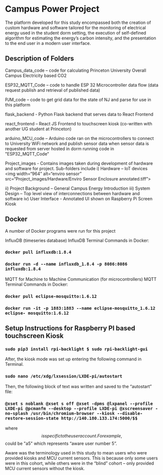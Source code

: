 # Campus Power Project

The platform developed for this study encompassed both the creation of custom hardware and software tailored for the
monitoring of electrical energy used in the student dorm setting, the execution of self-defined algorithm for estimating
the energy’s carbon intensity, and the presentation to the end user in a modern user interface.

## Description of Folders

Campus_data_code – code for calculating Princeton University Overall Campus Electricity based CO2

ESP32_MQTT_Code – code to handle ESP 32 Microcontroller data flow (data request publish and retrieval of published data)

PJM_code – code to get grid data for the state of NJ and parse for use in this platform

flask_backend - Python Flask backend that serves data to React Frontend

react_frontend – React JS Frontend to touchscreen kiosk (co-written with another UG student at Princeton)

arduino_MCU_code – Arduino code ran on the microcontrollers to connect to University WiFi network and publish sensor data
when sensor data is requested from server hosted in dorm running code in "ESP32_MQTT_Code"

Project_images - Contains images taken during development of hardware and software for project. Sub-folders include
i) Hardware – IoT devices
<img width=“964” alt=“enviro sensor” src=“Project_images/Hardware/Enviro Sensor Enclosure annotated.tiff”>

ii) Project Background – General Campus Energy Introduction
iii) System Design – Top level view of interconnections between hardware and software
iv) User Interface - Annotated UI shown on Raspberry Pi Screen Kiosk

## Docker

A number of Docker programs were run for this project

InfluxDB (timeseries database)
InfluxDB Terminal Commands in Docker:

### `docker pull influxdb:1.8.4`

### `docker run -d --name influxdb_1.8.4 -p 8086:8086 influxdb:1.8.4`

MQTT for Machine to Machine Communication (for microcontrollers)
MQTT Terminal Commands in Docker:

### `docker pull eclipse-mosquitto:1.6.12`

### `docker run -it -p 1883:1883 --name eclipse-mosquitto_1.6.12 eclipse- mosquitto:1.6.12`

## Setup Instructions for Raspberry PI based touchscreen Kiosk

### `sudo pip3 install rpi-backlight $ sudo rpi-backlight-gui`

After, the kiosk mode was set up entering the following command in Terminal.

### `sudo nano /etc/xdg/lxsession/LXDE-pi/autostart`

Then, the following block of text was written and saved to the “autostart” file:

### `@xset s noblank @xset s off @xset -dpms @lxpanel --profile LXDE-pi @pcmanfm --desktop --profile LXDE-pi @xscreensaver -no-splash /usr/bin/chromium-browser --kiosk --disable-restore-session-state http://140.180.133.174:5000/$$`

where $$ is specific to the user account. For example, $$ could be "a5" which represents “aware user number 5”.

Aware was the terminology used in this study to mean users who were provided kiosks and MCU current sensors. This is
because only some users were in this cohort, while others were in the “blind” cohort – only provided MCU current sensors
without the kiosk.